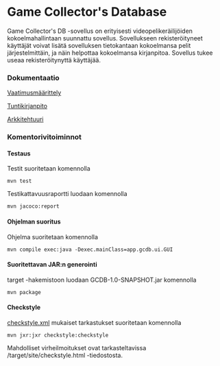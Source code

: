 # Game Collector's Database

Game Collector's DB -sovellus on erityisesti videopelikeräilijöiden kokoelmahallintaan suunnattu sovellus.
Sovellukseen rekisteröityneet käyttäjät voivat lisätä sovelluksen tietokantaan kokoelmansa pelit järjestelmittäin, 
ja näin helpottaa kokoelmansa kirjanpitoa. Sovellus tukee useaa rekisteröitynyttä käyttäjää.

### Dokumentaatio  
[Vaatimusmäärittely](https://github.com/sokkanen/ot-harjoitustyo/blob/master/dokumentointi/vaatimusmaarittely.md)

[Tuntikirjanpito](https://github.com/sokkanen/ot-harjoitustyo/blob/master/dokumentointi/tuntikirjanpito.md)

[Arkkitehtuuri](https://github.com/sokkanen/ot-harjoitustyo/blob/master/dokumentointi/arkkitehtuuri.md)

### Komentorivitoiminnot
#### Testaus
Testit suoritetaan komennolla
```
mvn test
```
Testikattavuusraportti luodaan komennolla
```
mvn jacoco:report
```
#### Ohjelman suoritus
Ohjelma suoritetaan komennolla
```
mvn compile exec:java -Dexec.mainClass=app.gcdb.ui.GUI
```
#### Suoritettavan JAR:n generointi
target -hakemistoon luodaan GCDB-1.0-SNAPSHOT.jar komennolla
```
mvn package
```

#### Checkstyle
[checkstyle.xml](https://github.com/sokkanen/ot-harjoitustyo/blob/master/checkstyle.xml) mukaiset tarkastukset suoritetaan komennolla
```
mvn jxr:jxr checkstyle:checkstyle
```
Mahdolliset virheilmoitukset ovat tarkasteltavissa /target/site/checkstyle.html -tiedostosta.
